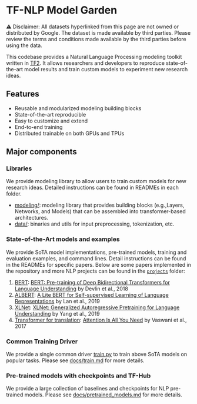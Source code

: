 # TF-NLP Model Garden

⚠️ Disclaimer: All datasets hyperlinked from this page are not owned or
distributed by Google. The dataset is made available by third parties. Please
review the terms and conditions made available by the third parties before using
the data.

This codebase provides a Natural Language Processing modeling toolkit written in
[TF2](https://www.tensorflow.org/guide/effective_tf2). It allows researchers and
developers to reproduce state-of-the-art model results and train custom models
to experiment new research ideas.

## Features

*   Reusable and modularized modeling building blocks
*   State-of-the-art reproducible
*   Easy to customize and extend
*   End-to-end training
*   Distributed trainable on both GPUs and TPUs

## Major components

### Libraries

We provide modeling library to allow users to train custom models for new
research ideas. Detailed instructions can be found in READMEs in each folder.

*   [modeling/](modeling): modeling library that provides building blocks
    (e.g.,Layers, Networks, and Models) that can be assembled into
    transformer-based architectures.
*   [data/](data): binaries and utils for input preprocessing, tokenization,
    etc.

### State-of-the-Art models and examples

We provide SoTA model implementations, pre-trained models, training and
evaluation examples, and command lines. Detail instructions can be found in the
READMEs for specific papers. Below are some papers implemented in the repository
and more NLP projects can be found in the
[`projects`](https://github.com/tensorflow/models/tree/master/official/projects)
folder:

1.  [BERT](MODEL_GARDEN.md#available-model-configs): [BERT: Pre-training of Deep
    Bidirectional Transformers for Language
    Understanding](https://arxiv.org/abs/1810.04805) by Devlin et al., 2018
2.  [ALBERT](MODEL_GARDEN.md#available-model-configs):
    [A Lite BERT for Self-supervised Learning of Language Representations](https://arxiv.org/abs/1909.11942)
    by Lan et al., 2019
3.  [XLNet](MODEL_GARDEN.md):
    [XLNet: Generalized Autoregressive Pretraining for Language Understanding](https://arxiv.org/abs/1906.08237)
    by Yang et al., 2019
4.  [Transformer for translation](MODEL_GARDEN.md#available-model-configs):
    [Attention Is All You Need](https://arxiv.org/abs/1706.03762) by Vaswani et
    al., 2017

### Common Training Driver

We provide a single common driver [train.py](train.py) to train above SoTA
models on popular tasks. Please see [docs/train.md](docs/train.md) for more
details.

### Pre-trained models with checkpoints and TF-Hub

We provide a large collection of baselines and checkpoints for NLP pre-trained
models. Please see [docs/pretrained_models.md](docs/pretrained_models.md) for
more details.
